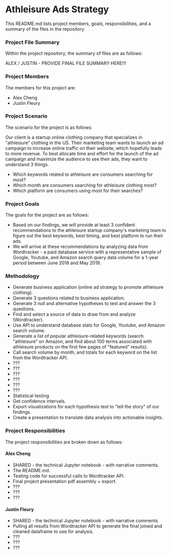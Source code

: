 # Athleisure Ads Strategy

This README.md lists project members, goals, responsibilities, and a summary of the files in the repository.

### Project File Summary
Within the project repository, the summary of files are as follows:

ALEX / JUSTIN - PROVIDE FINAL FILE SUMMARY HERE!!!

### Project Members
The members for this project are:

   - Alex Cheng
   - Justin Fleury

### Project Scenario
The scenario for the project is as follows:

Our client is a startup online clothing company that specializes in "athleisure" clothing in the US. Their marketing team wants to launch an ad campaign to increase online traffic on their website, which hopefully leads to more revenue. To best allocate time and effort for the launch of the ad campaign and maximize the audience to see their ads, they want to understand 3 things. 

   - Which keywords related to athleisure are consumers searching for most?
   - Which month are consumers searching for athleisure clothing most?
   - Which platform are consumers using most for their searches?

### Project Goals
The goals for the project are as follows:

   -  Based on our findings, we will provide at least 3 confident recommendations to the athleisure startup company's marketing team to figure out the best keywords, best timing, and best platform to run their ads.
   -  We will arrive at these recommendations by analyzing data from Wordtracker - a paid database service with a representative sample of Google, Youtube, and Amazon search query data volume for a 1-year period between June 2018 and May 2019.

### Methodology 
   -  Generate business application (online ad strategy to promote athleisure clothing).
   -  Generate 3 questions related to business application.
   -  Generate 3 null and alternative hypotheses to test and answer the 3 questions.
   -  Find and select a source of data to draw from and analyze (Wordtracker).
   -  Use API to understand database stats for Google, Youtube, and Amazon search volume.
   -  Generate a list of popular athleisure-related keywords (search "athleisure" on Amazon, and find about 100 terms associated with athleisure products on the first few pages of "featured" results).
   -  Call search volume by month, and totals for each keyword on the list from the Wordtracker API.
   -  ???
   -  ???
   -  ???
   -  ???
   -  ???
   -  ???
   -  Statistical testing
   -  Get confidence intervals.
   -  Export visualizations for each hypothesis test to "tell the story" of our findings.
   -  Create a presentation to translate data analysis into actionable insights. 

### Project Responsibilities
The project responsibilities are broken down as follows:

#### Alex Cheng
   -  SHARED - the technical Jupyter notebook - with narrative comments.
   -  The README.md.
   -  Testing code for successful calls to Wordtracker API.
   -  Final project presentation pdf assembly + export.
   -  ???
   -  ???
   -  ???

#### Justin Fleury
   -  SHARED - the technical Jupyter notebook - with narrative comments.
   -  Pulling all results from Wordtracker API to generate the final joined and cleaned dataframe to use for analysis.
   -  ???
   -  ???
   -  ???
